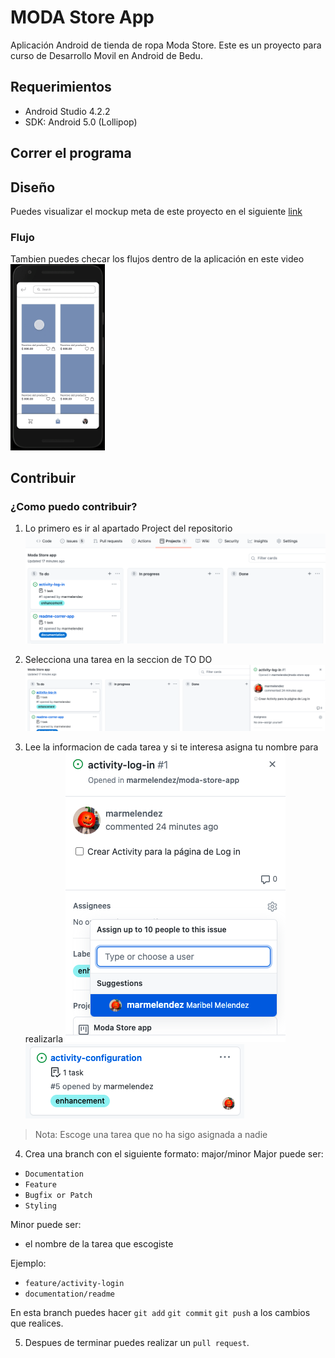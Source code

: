 # MODA Store App
Aplicación Android de tienda de ropa Moda Store. 
Este es un proyecto para curso de Desarrollo Movil en Android de Bedu.

## Requerimientos
- Android Studio 4.2.2
- SDK: Android 5.0 (Lollipop)

## Correr el programa

## Diseño 
Puedes visualizar el mockup meta de este proyecto en el siguiente [link](https://www.figma.com/file/CgTBCmmRmLiYO1QwHiP2KQ/MODA-Store-Project?node-id=0%3A1) 

### Flujo
Tambien puedes checar los flujos dentro de la aplicación en este video
<img src="images/flow.gif" width="30%">

## Contribuir
### ¿Como puedo contribuir?
1. Lo primero es ir al apartado Project del repositorio
![Pagina Project](images/projectpage.png)

2. Selecciona una tarea en la seccion de TO DO 
![Asignación](images/issues.png)

3. Lee la informacion de cada tarea y si te interesa asigna tu nombre para realizarla
![Asignación](images/assign.png)
![Asignación](images/card.png)

> Nota: Escoge una tarea que no ha sigo asignada a nadie

4. Crea una branch con el siguiente formato: major/minor
Major puede ser:
- `Documentation`
- `Feature`
- `Bugfix or Patch`
- `Styling`

Minor puede ser: 
- el nombre de la tarea que escogiste

Ejemplo:
- `feature/activity-login`
- `documentation/readme`

En esta branch puedes hacer 
`git add`
`git commit`
`git push`
a los cambios que realices.

5. Despues de terminar puedes realizar un `pull request`. 
